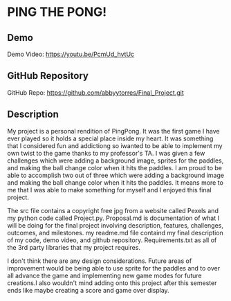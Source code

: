 # PING THE PONG!


## Demo
Demo Video: https://youtu.be/PcmUd_hvtUc


## GitHub Repository
GitHub Repo: https://github.com/abbyytorres/Final_Project.git


## Description

My project is a personal rendition of PingPong. It was the first game I have ever played so it holds a special place inside my heart. It was something that I considered fun and addictiong so iwanted to be able to implement my own twist to the game thanks to my professor's TA. I was given a few challenges which were adding a background image, sprites for the paddles, and making the ball change color when it hits the paddles. I am proud to be able to accomplish two out of three which were adding a background image and making the ball change color when it hits the paddles. It means more to me that I was able to make something for myself and I enjoyed this final project.

The src file contains a copyright free jpg from a website called Pexels and my python code called Project.py. Proposal.md is documentation of what I will be doing for the final project involving description, features, challenges, outcomes, and milestones. my readme.md file containd my final description of my code, demo video, and github repository. Requirements.txt as all of the 3rd party libraries that my project requires.

I don't think there are any design considerations. Future areas of improvement would be being able to use sprite for the paddles and to over all advance the game and implementing new game modes for future creations.I also wouldn't mind adding onto this project after this semester ends like maybe creating a score and game over display.